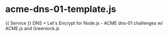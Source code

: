 # acme-dns-01-template.js

{{ Service }} DNS + Let's Encrypt for Node.js - ACME dns-01 challenges w/ ACME.js and Greenlock.js